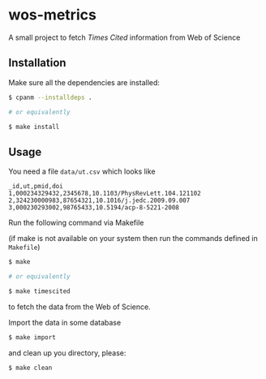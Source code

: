 # wos-metrics

A small project to fetch *Times Cited* information from Web of Science

## Installation

Make sure all the dependencies are installed:

```bash
$ cpanm --installdeps .

# or equivalently

$ make install
```

## Usage

You need a file `data/ut.csv` which looks like
```csv
_id,ut,pmid,doi
1,000234329432,2345678,10.1103/PhysRevLett.104.121102
2,324230000983,87654321,10.1016/j.jedc.2009.09.007
3,000230293002,98765433,10.5194/acp-8-5221-2008
```

Run the following command via Makefile

(if make is not available on your system then run the commands defined in `Makefile`)

```bash
$ make

# or equivalently

$ make timescited
```
to fetch the data from the Web of Science.

Import the data in some database
```bash
$ make import
```

and clean up you directory, please:
```bash
$ make clean
```

